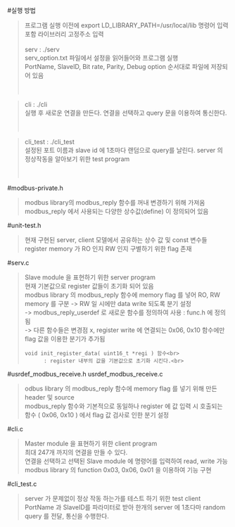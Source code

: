#실행 방법
  > 프로그램 실행 이전에 export LD_LIBRARY_PATH=/usr/local/lib 명령어 입력<br>
  > 포함 라이브러리 고정주소 입력<br><br>
  > serv : ./serv<br>
  > serv_option.txt 파일에서 설정을 읽어들어와 프로그램 실행<br>
  > PortName, SlaveID, Bit rate, Parity, Debug option 순서대로 파일에 저장되어 있음<br><br><br>

  > cli  : ./cli<br>
  >   실행 후 새로운 연결을 만든다. 연결을 선택하고 query 문을 이용하여 통신한다.<br><br><br>

  > cli_test : ./cli_test <PortName> <Slave ID><br>
  > 설정된 포트 이름과 slave id 에 1초마다 랜덤으로 query를 날린다. server 의 정상작동을 알아보기 위한 test program<br><br><br>

#modbus-private.h
  > modbus library의 modbus_reply 함수를 꺼내 변경하기 위해 가져옴<br>
  > modbus_reply 에서 사용되는 다양한 상수값(define) 이 정의되어 있음<br>
  
#unit-test.h
  > 현재 구현된 server, client 모델에서 공유하는 상수 값 및 const 변수들<br>
  > register memory 가 RO 인지 RW 인지 구별하기 위한 flag 존재<br>
  
#serv.c
  > Slave module 을 표현하기 위한 server program<br>
  > 현재 기본값으로 register 값들이 초기화 되어 있음<br>
  > modbus library 의 modbus_reply 함수에 memory flag 를 넣어 RO, RW memory 를 구분 -> RW 일 시에만 data write 되도록 분기 설정<br>
  >     -> modbus_reply_userdef 로 새로운 함수를 정의하여 사용  : func.h 에 정의됨<br>
  >     -> 다른 함수들은 변경점 x, register write 에 연결되는 0x06, 0x10 함수에만 flag 값을 이용한 분기가 추가됨<br>
  >   
  >     void init_register_data( uint16_t *regi ) 함수<br>
  >           : register 내부의 값을 기본값으로 초기화 시킨다.<br>
  
#usrdef_modbus_receive.h      usrdef_modbus_receive.c
  > odbus library 의 modbus_reply 함수에 memory flag 를 넣기 위해 만든 header 및 source<br>
  > modbus_reply 함수와 기본적으로 동일하나 register 에 값 입력 시 호출되는 함수 ( 0x06, 0x10 ) 에서 flag 값 검사로 인한 분기 설정<br>
  
  
#cli.c
  > Master module 을 표현하기 위한 client program<br>
  > 최대 247개 까지의 연결을 만들 수 있다.<br>
  > 연결을 선택하고 선택된 Slave module 에 명령어를 입력하여 read, write 가능<br>
  > modbus library 의 function 0x03, 0x06, 0x01 을 이용하여 기능 구현<br>
  

#cli_test.c
  > server 가 문제없이 정상 작동 하는가를 테스트 하기 위한 test client<br>
  > PortName 과 SlaveID를 파라미터로 받아 한개의 server 에 1초다마 random query 를 전달, 통신을 수행한다.

